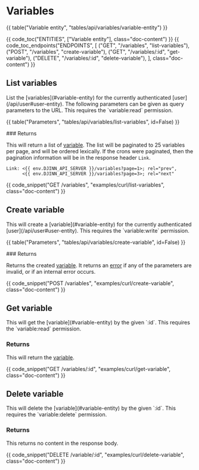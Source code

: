 <div class="doc-section" markdown>

# Variables

<div class="doc-content panel" markdown>{{ table("Variable entity", "tables/api/variables/variable-entity") }}</div>

{{ code_toc("ENTITIES", ["Variable entity"], class="doc-content") }}
{{ code_toc_endpoints("ENDPOINTS", [
		("GET", "/variables", "list-variables"),
		("POST", "/variables", "create-variable"),
		("GET", "/variables/:id", "get-variable"),
		("DELETE", "/variables/:id", "delete-variable"),
	], class="doc-content") }}

</div>

<div class="doc-section" markdown>

## List variables

<div class="doc-content panel" markdown>
<div class="panel-body" markdown>
List the [variables](#variable-entity) for the currently authenticated
[user](/api/user#user-entity). The following parameters can be given as query
parameters to the URL. This requires the `variable:read` permission.
</div>

{{ table("Parameters", "tables/api/variables/list-variables", id=False) }}

<div class="panel-body" markdown>
### Returns

This will return a list of [variable](#variable-entity). The list will be
paginated to 25 variables per page, and will be ordered lexically. If the crons
were paginated, then the pagination information will be in the response header
`Link`.
</div>

    Link: <{{ env.DJINN_API_SERVER }}/variables?page=1>; rel="prev",
          <{{ env.DJINN_API_SERVER }}/variables?page=3>; rel="next"

</div>

{{ code_snippet("GET /variables", "examples/curl/list-variables", class="doc-content") }}

</div>

<div class="doc-section" markdown>

## Create variable

<div class="doc-content panel" markdown>
<div class="panel-body" markdown>
This will create a [variable](#variable-entity) for the currently authenticated
[user](/api/user#user-entity). This requires the `variable:write`
permission.
</div>

{{ table("Parameters", "tables/api/variables/create-variable", id=False) }}

<div class="panel-body" markdown>
### Returns

Returns the created [variable](#variable-entity). It returns an
[error](/api#errors) if any of the parameters are invalid, or if an internal
error occurs.
</div>
</div>

{{ code_snippet("POST /variables", "examples/curl/create-variable", class="doc-content") }}

</div>

<div class="doc-section" markdown>

## Get variable

<div class="doc-content panel" markdown>
<div class="panel-body" markdown>
This will get the [variable](#variable-entity) by the given `:id`. This
requires the `variable:read` permission.

### Returns

This will return the [variable](#variable-entity).
</div>
</div>

{{ code_snippet("GET /variables/:id", "examples/curl/get-variable", class="doc-content") }}

</div>

<div class="doc-section" markdown>

## Delete variable

<div class="doc-content panel" markdown>
<div class="panel-body" markdown>
This will delete the [variable](#variable-entity) by the given `:id`. This
requires the `variable:delete` permission.

### Returns

This returns no content in the response body.
</div>

</div>

{{ code_snippet("DELETE /variable/:id", "examples/curl/delete-variable", class="doc-content") }}

</div>
